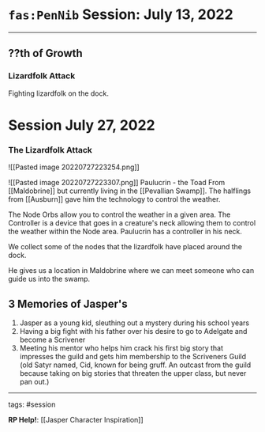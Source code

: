 # `fas:PenNib` Session: July 13, 2022
---

## ??th of Growth
### Lizardfolk Attack
Fighting lizardfolk on the dock.

# Session July 27, 2022
### The Lizardfolk Attack
![[Pasted image 20220727223254.png]]

![[Pasted image 20220727223307.png]]
Paulucrin - the Toad
From [[Maldobrine]] but currently living in the [[Pevallian Swamp]].
The halflings from [[Ausburn]] gave him the technology to control the weather.

The Node Orbs allow you to control the weather in a given area. The Controller is a device that goes in a creature's neck allowing them to control the weather within the Node area. Paulucrin has a controller in his neck.

We collect some of the nodes that the lizardfolk have placed around the dock.

He gives us a location in Maldobrine where we can meet someone who can guide us into the swamp.

## 3 Memories of Jasper's
1. Jasper as a young kid, sleuthing out a mystery during his school years
2. Having a big fight with his father over his desire to go to Adelgate and become a Scrivener
3. Meeting his mentor who helps him crack his first big story that impresses the guild and gets him membership to the Scriveners Guild (old Satyr named, Cid, known for being gruff. An outcast from the guild because taking on big stories that threaten the upper class, but never pan out.)

---

tags: #session

**RP Help!**: [[Jasper Character Inspiration]]